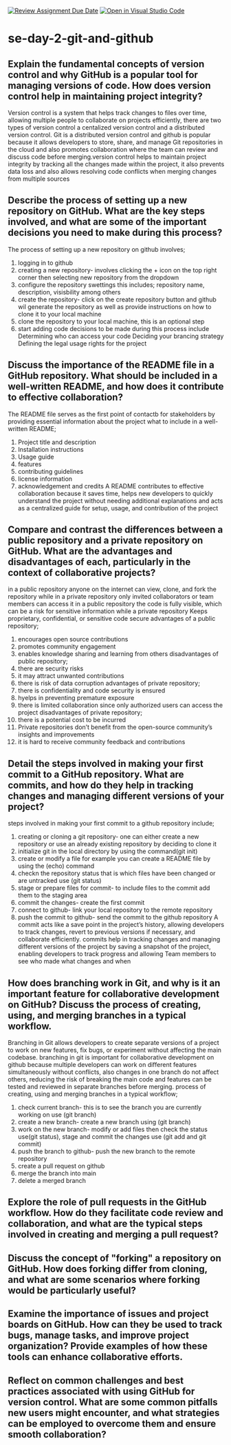 [![Review Assignment Due Date](https://classroom.github.com/assets/deadline-readme-button-22041afd0340ce965d47ae6ef1cefeee28c7c493a6346c4f15d667ab976d596c.svg)](https://classroom.github.com/a/8wgCKhpZ)
[![Open in Visual Studio Code](https://classroom.github.com/assets/open-in-vscode-2e0aaae1b6195c2367325f4f02e2d04e9abb55f0b24a779b69b11b9e10269abc.svg)](https://classroom.github.com/online_ide?assignment_repo_id=18485235&assignment_repo_type=AssignmentRepo)
# se-day-2-git-and-github
## Explain the fundamental concepts of version control and why GitHub is a popular tool for managing versions of code. How does version control help in maintaining project integrity?
Version control is a system that helps track changes to files over time, allowing multiple people to collaborate on projects efficiently, there are two types of version control a centalized version control and a distributed version control. Git is a distributed version control and github is popular because it allows developers to store, share, and manage Git repositories in the cloud and also promotes collaboration where the team can review and discuss code before merging.version control helps to maintain project integrity by tracking all the changes made within the project, it also prevents data loss and also allows resolving code conflicts when merging changes from multiple sources
## Describe the process of setting up a new repository on GitHub. What are the key steps involved, and what are some of the important decisions you need to make during this process?
The process of setting up a new repository on github involves;
1. logging in to github
2. creating a new repository- involves clicking the + icon on the top right corner then selecting new repository from the dropdown
3. configure the repository swettings this includes; repository name, description, visisbility among others
4. create the repository- click on the create repository button and github wil generate the repository as well as provide instructions on how to clone it to your local machine
5. clone the repository to your local machine, this is an optional step
6. start adding code
decisions to be made during this process include
Determining who can access your code
Deciding your brancing strategy
Defining the legal usage rights for the project 
## Discuss the importance of the README file in a GitHub repository. What should be included in a well-written README, and how does it contribute to effective collaboration?
The README file serves as the first point of contactb for stakeholders by providing essential information about the project
what to include in a well-written README;
1. Project title and description
2. Installation instructions
3. Usage guide
4. features
5. contributing guidelines
6. license information
7. acknowledgement and credits
A README contributes to effective collaboration because it saves time, helps new developers to quickly understand the project without needing additional explanations and acts as a centralized guide for setup, usage, and contribution of the project 
## Compare and contrast the differences between a public repository and a private repository on GitHub. What are the advantages and disadvantages of each, particularly in the context of collaborative projects?
in a public repository anyone on the internet can view, clone, and fork the repository while in a private repository only invited collaborators or team members can access it
in a public repository the code is fully visible, which can be a risk for sensitive information while a private repository Keeps proprietary, confidential, or sensitive code secure
advantages of a public repository;
1. encourages open source contributions
2. promotes community engagement
3. enables knowledge sharing and learning from others
disadvantages of public repository;
1. there are security risks
2. it may attract unwanted contributions
3. there is risk of data corruption
advantages of private repository;
1. there is confidentiality and code security is ensured
2. hyelps in preventing premature exposure
3. there is limited collaboration since only authorized users can access the project
disadvantages of private repository;
1. there is a potential cost to be incurred
2. Private repositories don’t benefit from the open-source community’s insights and improvements
3. it is hard to receive community feedback and contributions
## Detail the steps involved in making your first commit to a GitHub repository. What are commits, and how do they help in tracking changes and managing different versions of your project?
steps involved in making your first commit to a github repository include;
1. creating or cloning a git repository- one can either create a new repository or use an already existing repository by deciding to clone it
2. initialize git in the local directory by using the command(git init)
3. create or modify a file for example you can create a README file by using the (echo) command
4. checkn the repository status that is which files have been changed or are untracked use (git status)
5. stage or prepare files for commit- to include files to the commit add them to the staging area
6. commit the changes- create the first commit
7. connect to github- link your local repository to the remote repository
8. push the commit to github- send the commit to the github repository
A commit acts like a save point in the project’s history, allowing developers to track changes, revert to previous versions if necessary, and collaborate efficiently.
commits help in tracking changes and managing different versions of the project by saving a snapshot of the project, enabling developers to track progress and allowing Team members to see who made what changes and when 
## How does branching work in Git, and why is it an important feature for collaborative development on GitHub? Discuss the process of creating, using, and merging branches in a typical workflow.
Branching in Git allows developers to create separate versions of a project to work on new features, fix bugs, or experiment without affecting the main codebase.
branching in git is important for collaborative development on github because multiple developers can work on different features simultaneously without conflicts, also changes in one branch do not affect others, reducing the risk of breaking the main code and features can be tested and reviewed in separate branches before merging.
process of creating, using and merging branches in a typical workflow;
1. check current branch- this is to see the branch you are currently working on use (git branch)
2. create a new branch- create a new branch using (git branch)
3. work on the new branch- modify or add files then check the status use(git status), stage and commit the changes use (git add and git commit)
4. push the branch to github- push the new branch to the remote repository
5. create a pull request on github
6. merge the branch into main
7. delete a merged branch
## Explore the role of pull requests in the GitHub workflow. How do they facilitate code review and collaboration, and what are the typical steps involved in creating and merging a pull request?

## Discuss the concept of "forking" a repository on GitHub. How does forking differ from cloning, and what are some scenarios where forking would be particularly useful?

## Examine the importance of issues and project boards on GitHub. How can they be used to track bugs, manage tasks, and improve project organization? Provide examples of how these tools can enhance collaborative efforts.

## Reflect on common challenges and best practices associated with using GitHub for version control. What are some common pitfalls new users might encounter, and what strategies can be employed to overcome them and ensure smooth collaboration?
